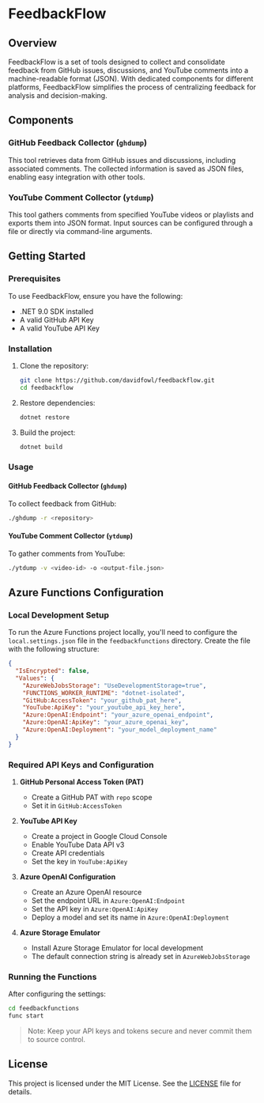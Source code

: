 # FeedbackFlow

## Overview

FeedbackFlow is a set of tools designed to collect and consolidate feedback from GitHub issues, discussions, and YouTube comments into a machine-readable format (JSON). With dedicated components for different platforms, FeedbackFlow simplifies the process of centralizing feedback for analysis and decision-making.

## Components

### GitHub Feedback Collector (`ghdump`)

This tool retrieves data from GitHub issues and discussions, including associated comments. The collected information is saved as JSON files, enabling easy integration with other tools.

### YouTube Comment Collector (`ytdump`)

This tool gathers comments from specified YouTube videos or playlists and exports them into JSON format. Input sources can be configured through a file or directly via command-line arguments.

## Getting Started

### Prerequisites

To use FeedbackFlow, ensure you have the following:

- .NET 9.0 SDK installed
- A valid GitHub API Key
- A valid YouTube API Key

### Installation

1. Clone the repository:
   ```bash
   git clone https://github.com/davidfowl/feedbackflow.git
   cd feedbackflow
   ```

2. Restore dependencies:
   ```bash
   dotnet restore
   ```

3. Build the project:
   ```bash
   dotnet build
   ```

### Usage

#### GitHub Feedback Collector (`ghdump`)

To collect feedback from GitHub:

```bash
./ghdump -r <repository>
```

#### YouTube Comment Collector (`ytdump`)

To gather comments from YouTube:

```bash
./ytdump -v <video-id> -o <output-file.json>
```

## Azure Functions Configuration

### Local Development Setup

To run the Azure Functions project locally, you'll need to configure the `local.settings.json` file in the `feedbackfunctions` directory. Create the file with the following structure:

```json
{
  "IsEncrypted": false,
  "Values": {
    "AzureWebJobsStorage": "UseDevelopmentStorage=true",
    "FUNCTIONS_WORKER_RUNTIME": "dotnet-isolated",
    "GitHub:AccessToken": "your_github_pat_here",
    "YouTube:ApiKey": "your_youtube_api_key_here",
    "Azure:OpenAI:Endpoint": "your_azure_openai_endpoint",
    "Azure:OpenAI:ApiKey": "your_azure_openai_key",
    "Azure:OpenAI:Deployment": "your_model_deployment_name"
  }
}
```

### Required API Keys and Configuration

1. **GitHub Personal Access Token (PAT)**
   - Create a GitHub PAT with `repo` scope
   - Set it in `GitHub:AccessToken`

2. **YouTube API Key**
   - Create a project in Google Cloud Console
   - Enable YouTube Data API v3
   - Create API credentials
   - Set the key in `YouTube:ApiKey`

3. **Azure OpenAI Configuration**
   - Create an Azure OpenAI resource
   - Set the endpoint URL in `Azure:OpenAI:Endpoint`
   - Set the API key in `Azure:OpenAI:ApiKey`
   - Deploy a model and set its name in `Azure:OpenAI:Deployment`

4. **Azure Storage Emulator**
   - Install Azure Storage Emulator for local development
   - The default connection string is already set in `AzureWebJobsStorage`

### Running the Functions

After configuring the settings:

```bash
cd feedbackfunctions
func start
```

> Note: Keep your API keys and tokens secure and never commit them to source control.

## License

This project is licensed under the MIT License. See the [LICENSE](./LICENSE) file for details.

